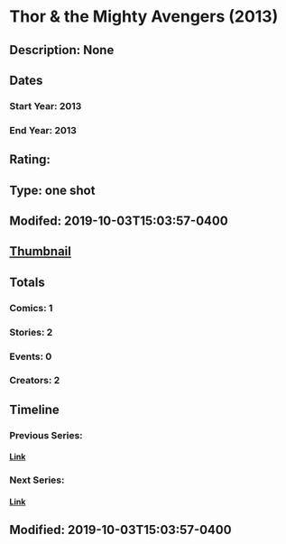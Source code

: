 # Thor & the Mighty Avengers (2013)
## Description: None
## Dates
### Start Year: 2013
### End Year: 2013
## Rating: 
## Type: one shot
## Modifed: 2019-10-03T15:03:57-0400
## [Thumbnail](http://i.annihil.us/u/prod/marvel/i/mg/d/d0/54493284279b1.jpg)
## Totals
### Comics: 1
### Stories: 2
### Events: 0
### Creators: 2
## Timeline
### Previous Series: 
#### [Link]()
### Next Series: 
#### [Link]()
## Modified: 2019-10-03T15:03:57-0400